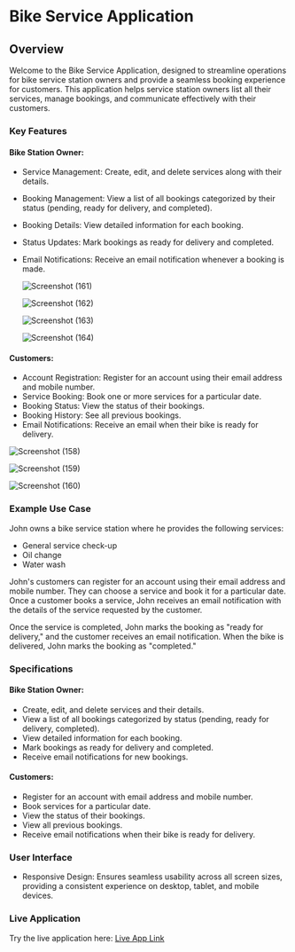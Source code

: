 # Bike Service Application

## Overview

Welcome to the Bike Service Application, designed to streamline operations for bike service station owners and provide a seamless booking experience for customers. This application helps service station owners list all their services, manage bookings, and communicate effectively with their customers.

### Key Features

#### Bike Station Owner:

- Service Management: Create, edit, and delete services along with their details.
- Booking Management: View a list of all bookings categorized by their status (pending, ready for delivery, and completed).
- Booking Details: View detailed information for each booking.
- Status Updates: Mark bookings as ready for delivery and completed.
- Email Notifications: Receive an email notification whenever a booking is made.

  ![Screenshot (161)](https://github.com/user-attachments/assets/e4c4ab1b-f239-4479-ad8e-84bcdc0fc73b)

  ![Screenshot (162)](https://github.com/user-attachments/assets/b650be3c-fb3e-4fc6-995e-eb74943f9ce7)

  ![Screenshot (163)](https://github.com/user-attachments/assets/952bbc4f-1311-40c3-af51-b6dac7fa106d)

  ![Screenshot (164)](https://github.com/user-attachments/assets/54efbea4-1be1-4742-85d4-09500f771439)

#### Customers:

- Account Registration: Register for an account using their email address and mobile number.
- Service Booking: Book one or more services for a particular date.
- Booking Status: View the status of their bookings.
- Booking History: See all previous bookings.
- Email Notifications: Receive an email when their bike is ready for delivery.

![Screenshot (158)](https://github.com/user-attachments/assets/c2ef50f0-9ed1-4f42-a977-13f876c115e7)

![Screenshot (159)](https://github.com/user-attachments/assets/b4468bfa-9ef6-4518-a08a-267b3d5758bc)

![Screenshot (160)](https://github.com/user-attachments/assets/dad9c49c-b5f4-42cd-a1b1-cb1d554ffd75)

### Example Use Case

John owns a bike service station where he provides the following services:

- General service check-up
- Oil change
- Water wash

John's customers can register for an account using their email address and mobile number. They can choose a service and book it for a particular date. Once a customer books a service, John receives an email notification with the details of the service requested by the customer.

Once the service is completed, John marks the booking as "ready for delivery," and the customer receives an email notification. When the bike is delivered, John marks the booking as "completed."

### Specifications

#### Bike Station Owner:

- Create, edit, and delete services and their details.
- View a list of all bookings categorized by status (pending, ready for delivery, completed).
- View detailed information for each booking.
- Mark bookings as ready for delivery and completed.
- Receive email notifications for new bookings.

#### Customers:

- Register for an account with email address and mobile number.
- Book services for a particular date.
- View the status of their bookings.
- View all previous bookings.
- Receive email notifications when their bike is ready for delivery.

### User Interface

- Responsive Design: Ensures seamless usability across all screen sizes, providing a consistent experience on desktop, tablet, and mobile devices.

### Live Application

Try the live application here: [Live App Link](https://main--bike-service-app000.netlify.app)

